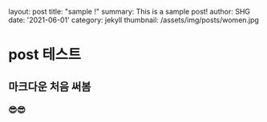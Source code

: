 
layout: post
title:  "sample !"
summary: This is a sample post!
author: SHG
date: '2021-06-01'
category: jekyll
thumbnail: /assets/img/posts/women.jpg


# post 테스트



## 마크다운 처음 써봄



### 😎😎

